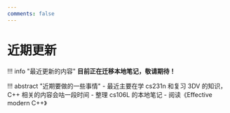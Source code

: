 ```yaml
---
comments: false
---
```


# 近期更新

!!! info "最近更新的内容"
    **目前正在迁移本地笔记，敬请期待！**

!!! abstract "近期要做的一些事情"
    - 最近主要在学 cs231n 和复习 3DV 的知识，C++ 相关的内容会咕一段时间
    - 整理 cs106L 的本地笔记
    - 阅读《Effective modern C++》
